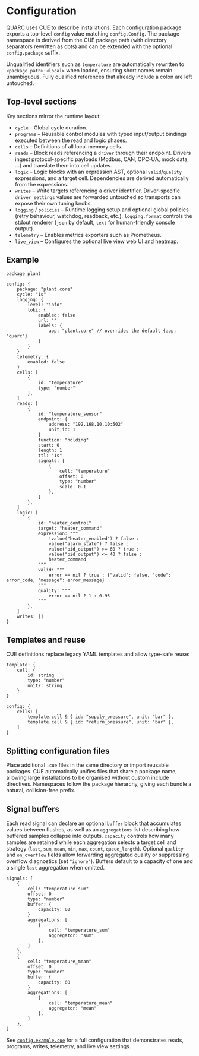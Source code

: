 # Configuration

QUARC uses [CUE](https://cuelang.org) to describe installations. Each configuration package exports a top-level `config` value matching `config.Config`. The package namespace is derived from the CUE package path (with directory separators rewritten as dots) and can be extended with the optional `config.package` suffix.

Unqualified identifiers such as `temperature` are automatically rewritten to `<package path>:<local>` when loaded, ensuring short names remain unambiguous. Fully qualified references that already include a colon are left untouched.

## Top-level sections

Key sections mirror the runtime layout:

* `cycle` – Global cycle duration.
* `programs` – Reusable control modules with typed input/output bindings executed between the read and logic phases.
* `cells` – Definitions of all local memory cells.
* `reads` – Block reads referencing a `driver` through their endpoint. Drivers ingest protocol-specific payloads (Modbus, CAN, OPC-UA, mock data, …) and translate them into cell updates.
* `logic` – Logic blocks with an expression AST, optional `valid`/`quality` expressions, and a target cell. Dependencies are derived automatically from the expressions.
* `writes` – Write targets referencing a driver identifier. Driver-specific `driver_settings` values are forwarded untouched so transports can expose their own tuning knobs.
* `logging` / `policies` – Runtime logging setup and optional global policies (retry behaviour, watchdog, readback, etc.). `logging.format` controls the stdout renderer (`json` by default, `text` for human-friendly console output).
* `telemetry` – Enables metrics exporters such as Prometheus.
* `live_view` – Configures the optional live view web UI and heatmap.

## Example

```cue
package plant

config: {
    package: "plant.core"
    cycle: "1s"
    logging: {
        level: "info"
        loki: {
            enabled: false
            url: ""
            labels: {
                app: "plant.core" // overrides the default {app: "quarc"}
            }
        }
    }
    telemetry: {
        enabled: false
    }
    cells: [
        {
            id: "temperature"
            type: "number"
        },
    ]
    reads: [
        {
            id: "temperature_sensor"
            endpoint: {
                address: "192.168.10.10:502"
                unit_id: 1
            }
            function: "holding"
            start: 0
            length: 1
            ttl: "1s"
            signals: [
                {
                    cell: "temperature"
                    offset: 0
                    type: "number"
                    scale: 0.1
                },
            ]
        },
    ]
    logic: [
        {
            id: "heater_control"
            target: "heater_command"
            expression: """
                !value("heater_enabled") ? false :
                value("alarm_state") ? false :
                value("pid_output") >= 60 ? true :
                value("pid_output") <= 40 ? false :
                heater_command
            """
            valid: """
                error == nil ? true : {"valid": false, "code": error_code, "message": error_message}
            """
            quality: """
                error == nil ? 1 : 0.95
            """
        },
    ]
    writes: []
}
```

## Templates and reuse

CUE definitions replace legacy YAML templates and allow type-safe reuse:

```cue
template: {
    cell: {
        id: string
        type: "number"
        unit?: string
    }
}

config: {
    cells: [
        template.cell & { id: "supply_pressure", unit: "bar" },
        template.cell & { id: "return_pressure", unit: "bar" },
    ]
}
```

## Splitting configuration files

Place additional `.cue` files in the same directory or import reusable packages. CUE automatically unifies files that share a package name, allowing large installations to be organised without custom include directives. Namespaces follow the package hierarchy, giving each bundle a natural, collision-free prefix.

## Signal buffers

Each read signal can declare an optional `buffer` block that accumulates values between flushes, as well as an `aggregations` list describing how buffered samples collapse into outputs. `capacity` controls how many samples are retained while each aggregation selects a target cell and strategy (`last`, `sum`, `mean`, `min`, `max`, `count`, `queue_length`). Optional `quality` and `on_overflow` fields allow forwarding aggregated quality or suppressing overflow diagnostics (set `"ignore"`). Buffers default to a capacity of one and a single `last` aggregation when omitted.

```cue
signals: [
    {
        cell: "temperature_sum"
        offset: 0
        type: "number"
        buffer: {
            capacity: 60
        }
        aggregations: [
            {
                cell: "temperature_sum"
                aggregator: "sum"
            },
        ]
    },
    {
        cell: "temperature_mean"
        offset: 0
        type: "number"
        buffer: {
            capacity: 60
        }
        aggregations: [
            {
                cell: "temperature_mean"
                aggregator: "mean"
            },
        ]
    },
]
```

See [`config.example.cue`](../config.example.cue) for a full configuration that demonstrates reads, programs, writes, telemetry, and live view settings.
